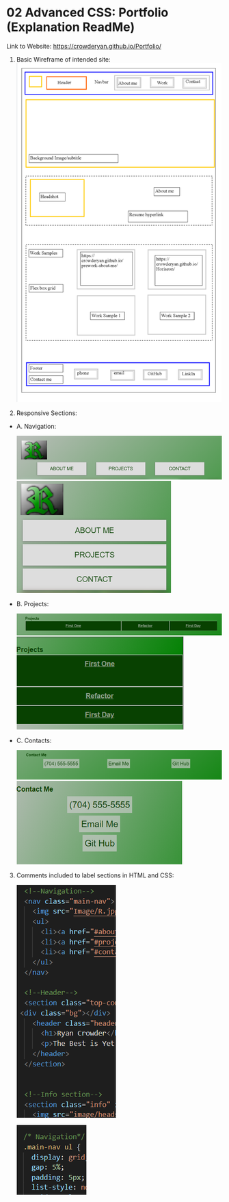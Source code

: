 # 02 Advanced CSS: Portfolio (Explanation ReadMe)

Link to Website: https://crowderyan.github.io/Portfolio/

1. Basic Wireframe of intended site:
   ![wireframe](./images/readme/hw2-wireframe.png)

2. Responsive Sections:

- A. Navigation:

  ![Navigation wide](./images/readme/nav-full.png)
  ![navigation small](./images/readme/nav-respond.png)

- B. Projects:

  ![wireframe](./images/readme/projects-full.png)
  ![wireframe](./images/readme/projects-respond.png)

- C. Contacts:

  ![wireframe](./images/readme/contacts-full.png)
  ![wireframe](./images/readme/contacts-respond.png)

3. Comments included to label sections in HTML and CSS:

   ![wireframe](./images/readme/html-label.png)

   ![wireframe](./images/readme/css-label.png)
